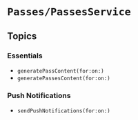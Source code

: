 # ``Passes/PassesService``

## Topics

### Essentials

- ``generatePassContent(for:on:)``
- ``generatePassesContent(for:on:)``

### Push Notifications

- ``sendPushNotifications(for:on:)``
